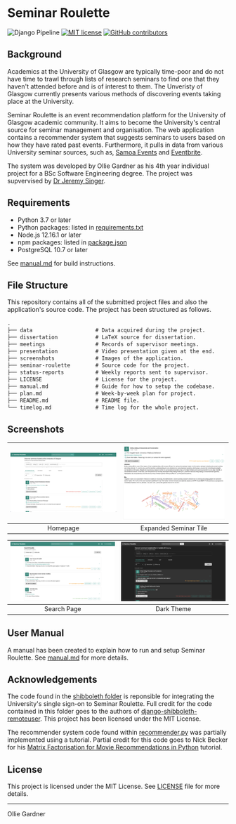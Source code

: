 # Seminar Roulette

![Django Pipeline](https://github.com/olliegardner/seminar-roulette/actions/workflows/django.yml/badge.svg)
[![MIT license](https://img.shields.io/badge/License-MIT-blue.svg)](https://lbesson.mit-license.org/)
[![GitHub contributors](https://img.shields.io/github/contributors/olliegardner/seminar-roulette.svg)](https://github.com/olliegardner/seminar-roulette/graphs/contributors/)

## Background

Academics at the University of Glasgow are typically time-poor and do not have time to trawl through lists of research seminars to find one that they haven't attended before and is of interest to them. The Unveristy of Glasgow currently presents various methods of discovering events taking place at the University.

Seminar Roulette is an event recommendation platform for the University of Glasgow academic community. It aims to become the University's central source for seminar management and organisation. The web application contains a recommender system that suggests seminars to users based on how they have rated past events. Furthermore, it pulls in data from various University seminar sources, such as, [Samoa Events](https://samoa.dcs.gla.ac.uk/events/) and [Eventbrite](https://www.eventbrite.co.uk/).

The system was developed by Ollie Gardner as his 4th year individual project for a BSc Software Engineering degree. The project was supvervised by [Dr Jeremy Singer](http://www.dcs.gla.ac.uk/~jsinger/).

## Requirements

- Python 3.7 or later
- Python packages: listed in [requirements.txt](seminar-roulette/requirements.txt)
- Node.js 12.16.1 or later
- npm packages: listed in [package.json](seminar-roulette/frontend/package.json)
- PostgreSQL 10.7 or later

See [manual.md](manual.md) for build instructions.

## File Structure

This repository contains all of the submitted project files and also the application's source code. The project has been structured as follows.

    .
    ├── data                    # Data acquired during the project.
    ├── dissertation            # LaTeX source for dissertation.
    ├── meetings                # Records of supervisor meetings.
    ├── presentation            # Video presentation given at the end.
    ├── screenshots             # Images of the application.
    ├── seminar-roulette        # Source code for the project.
    ├── status-reports          # Weekly reports sent to supervisor.
    ├── LICENSE                 # License for the project.
    ├── manual.md               # Guide for how to setup the codebase.
    ├── plan.md                 # Week-by-week plan for project.
    ├── README.md               # README file.
    └── timelog.md              # Time log for the whole project.

## Screenshots

| ![Homepage](screenshots/homepage.png) | ![Expanded Seminar](screenshots/seminar.png) |
| :-----------------------------------: | :------------------------------------------: |
|               Homepage                |            Expanded Seminar Tile             |

| ![Search Page](screenshots/search.png) | ![Dark Theme](screenshots/dark-theme.png) |
| :------------------------------------: | :---------------------------------------: |
|              Search Page               |                Dark Theme                 |

## User Manual

A manual has been created to explain how to run and setup Seminar Roulette. See [manual.md](manual.md) for more details.

## Acknowledgements

The code found in the [shibboleth folder](seminar-roulette/shibboleth/) is reponsible for integrating the University's single sign-on to Seminar Roulette. Full credit for the code contained in this folder goes to the authors of [django-shibboleth-remoteuser](https://github.com/Brown-University-Library/django-shibboleth-remoteuser). This project has been licensed under the MIT License.

The recommender system code found within [recommender.py](seminar-roulette/recommender.py) was partially implemented using a tutorial. Partial credit for this code goes to Nick Becker for his [Matrix Factorisation for Movie Recommendations in Python](https://beckernick.github.io/matrix-factorization-recommender/) tutorial.

## License

This project is licensed under the MIT License. See [LICENSE](LICENSE) file for more details.

---

Ollie Gardner
